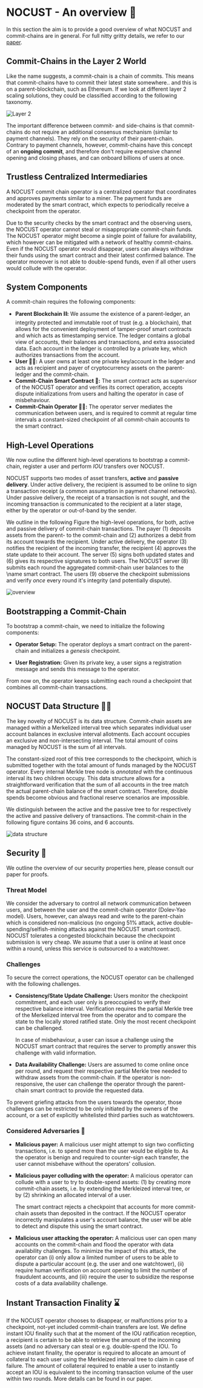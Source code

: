 # NOCUST -  An overview 🧐

In this section the aim is to provide a good overview of what NOCUST and commit-chains are in general. For full nitty gritty details, we refer to our [paper](https://eprint.iacr.org/2018/642.pdf).



## Commit-Chains in the Layer 2 World

Like the name suggests, a commit-chain is a chain of commits. This means that commit-chains have to commit their latest state somewhere.. and this is on a parent-blockchain, such as Ethereum. If we look at different layer 2 scaling solutions, they could be classified according to the following taxonomy.

![Layer 2](./img/layer2.png)

The important difference between commit- and side-chains is that commit-chains do not require an additional consensus mechanism (similar to payment channels). They rely on the security of their parent-chain. Contrary to payment channels, however, commit-chains have this concept of an **ongoing commit**, and therefore don't require expensive channel opening and closing phases, and can onboard billions of users at once.



## Trustless Centralized Intermediaries

A NOCUST commit chain operator is a centralized operator that coordinates and approves payments similar to a miner. The payment funds are moderated by the smart contract, which expects to periodically receive a checkpoint from the operator.

Due to the security checks by the smart contract and the observing users, the NOCUST operator cannot steal or misappropriate commit-chain funds. The NOCUST operator might become a single point of failure for availability, which however can be mitigated with a network of healthy commit-chains. Even if the NOCUST operator would disappear, users can always withdraw their funds using the smart contract and their latest confirmed balance. The operator moreover is not able to double-spend funds, even if all other users would collude with the operator.



## System Components

A commit-chain requires the following components:

- **Parent Blockchain ⛓️:** We assume the existence of a parent-ledger, an integrity protected and immutable root of trust (e.g. a blockchain), that allows for the convenient deployment of tamper-proof smart contracts and which acts as timestamping service. The ledger contains a global view of accounts, their balances and transactions, and extra associated data. Each account in the ledger is controlled by a private key, which authorizes transactions from the account.
- **User 🙋‍♀️:** A user owns at least one private key/account in the ledger and acts as recipient and payer of cryptocurrency assets on the parent-ledger and the commit-chain.
- **Commit-Chain Smart Contract 📝:** The smart contract acts as supervisor of the NOCUST operator and verifies its correct operation, accepts dispute initializations from users and halting the operator in case of misbehaviour.
- **Commit-Chain Operator 👨‍🎨:** The operator server mediates the communication between users, and is required to commit at regular time intervals a constant-sized checkpoint of all commit-chain accounts to the smart contract.



## High-Level Operations

We now outline the different high-level operations to bootstrap a commit-chain, register a user and perform *IOU* transfers over NOCUST.

NOCUST supports two modes of asset transfers, **active** and **passive delivery**. Under active delivery, the recipient is assumed to be online to sign a transaction receipt (a common assumption in payment channel networks). Under passive delivery, the receipt of a transaction is not sought, and the incoming transaction is communicated to the recipient at a later stage, either by the operator or out-of-band by the sender.

We outline in the following Figure the high-level operations, for both, active and passive delivery of commit-chain transactions. The payer (1) deposits assets from the parent- to the commit-chain and (2) authorizes a debit from its account towards the recipient. Under active delivery, the operator (3) notifies the recipient of the incoming transfer, the recipient (4) approves the state update to their account. The server (5) signs both updated states and (6) gives its respective signatures to both users. The NOCUST server (8) submits each round the aggregated commit-chain user balances to the \name smart contract. The users (9) observe the checkpoint submissions and verify *once* every round it's integrity (and potentially dispute).

![overview](./img/overview.png)



## Bootstrapping a Commit-Chain

To bootstrap a commit-chain, we need to initialize the following components:

- **Operator Setup:** The operator deploys a smart contract on the parent-chain and initializes a *genesis* checkpoint.

- **User Registration:** Given its private key, a user signs a registration message and sends this message to the operator.

From now on, the operator keeps submitting each round a checkpoint that combines all commit-chain transactions.



## NOCUST Data Structure 👩‍🎨

The key novelty of NOCUST is its data structure. Commit-chain assets are managed within a Merkelized interval tree which separates individual user account balances in exclusive interval allotments. Each account occupies an exclusive and non-intersecting interval. The total amount of coins managed by NOCUST is the sum of all intervals.

The constant-sized root of this tree corresponds to the checkpoint, which is submitted together with the total amount of funds managed by the NOCUST operator. Every internal Merkle tree node is *annotated* with the continuous interval its two children occupy. This data structure allows for a straightforward verification that the sum of all accounts in the tree match the actual parent-chain balance of the smart contract. Therefore, double spends become obvious and fractional reserve scenarios are impossible.

We distinguish between the active and the passive tree to for respectively the active and passive delivery of transactions. The commit-chain in the following figure contains 36 coins, and 6 accounts.



![data structure](./img/datastructure.png)



## Security 🚨

We outline the overview of our security properties here, please consult our paper for proofs.

### Threat Model

We consider the adversary to control all network communication between users, and between the user and the commit-chain operator (Dolev-Yao model). Users, however, can always read and write to the parent-chain which is considered non-malicious (no ongoing 51% attack, active double-spending/selfish-mining attacks against the NOCUST smart contract). NOCUST tolerates a congested blockchain because the checkpoint submission is very cheap. We assume that a user is online at least once within a round, unless this service is outsourced to a watchtower.

### Challenges

To secure the correct operations, the NOCUST operator can be challenged with the following challenges.

- **Consistency/State Update Challenge:** Users monitor the checkpoint commitment, and each user only is preoccupied to verify their respective balance interval. Verification requires the partial Merkle tree of the Merkelized interval tree from the operator and to compare the state to the locally stored ratified state. Only the most recent checkpoint can be challenged.

  In case of misbehaviour, a user can issue a challenge using the NOCUST smart contract that requires the server to promptly answer this challenge with valid information.

- **Data Availability Challenge:** Users are assumed to come online once per round, and request their respective partial Merkle tree needed to withdraw assets from the commit-chain. If the operator is non-responsive, the user can challenge the operator through the parent-chain smart contract to provide the requested data.

To prevent griefing attacks from the users towards the operator, those challenges can be restricted to be only initiated by the owners of the account, or a set of explicitly whitelisted third parties such as watchtowers.

### Considered Adversaries 👹

- **Malicious payer:** A malicious user might attempt to sign two conflicting transactions, i.e. to spend more than the user would be eligible to. As the operator is benign and required to counter-sign each transfer, the user cannot misbehave without the operators' collusion.

- **Malicious payer colluding with the operator:** A malicious operator can collude with a user to try to double-spend assets: (1) by creating more commit-chain assets, i.e. by extending the Merkleized interval tree, or by (2) shrinking an allocated interval of a user.

  The smart contract rejects a checkpoint that accounts for more commit-chain assets than deposited in the contract. If the NOCUST operator incorrectly manipulates a user's account balance, the user will be able to detect and dispute this using the smart contract.

- **Malicious user attacking the operator:** A malicious user can open many accounts on the commit-chain and flood the operator with data availability challenges. To minimize the impact of this attack, the operator can (i) only allow a limited number of users to be able to dispute a particular account (e.g. the user and one watchtower), (ii) require human verification on account opening to limit the number of fraudulent accounts, and (iii) require the user to subsidize the response costs of a data availability challenge.



## Instant Transaction Finality ⌛

If the NOCUST operator chooses to disappear, or malfunctions prior to a checkpoint, not-yet included commit-chain transfers are lost. We define instant IOU finality such that at the moment of the IOU ratification reception, a recipient is certain to be able to retrieve the amount of the incoming assets (and no adversary can steal or e.g. double-spend the IOU.
To achieve instant finality, the operator is required to allocate an amount of collateral to each user using the Merkleized interval tree to claim in case of failure. The amount of collateral required to enable a user to instantly accept an IOU is equivalent to the incoming transaction volume of the user within two rounds. More details can be found in our paper.

